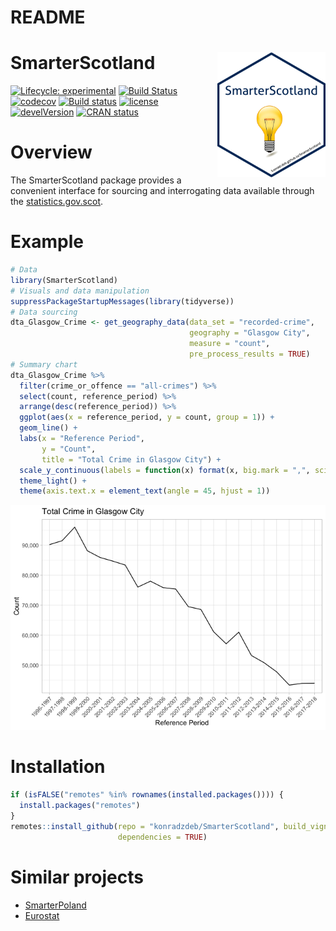 README
================

# SmarterScotland <img src="man/figures/logo.png" align="right" style="height:200px;"/>

[![Lifecycle:
experimental](https://img.shields.io/badge/lifecycle-experimental-orange.svg)](https://www.tidyverse.org/lifecycle/#experimental)
[![Build
Status](https://travis-ci.org/konradzdeb/SmarterScotland.svg?branch=master)](https://travis-ci.org/konradzdeb/SmarterScotland)
[![codecov](https://codecov.io/gh/konradzdeb/SmarterScotland/branch/master/graph/badge.svg)](https://codecov.io/gh/konradzdeb/SmarterScotland)
[![Build
status](https://ci.appveyor.com/api/projects/status/i3mfbvchkyah6gmf?svg=true)](https://ci.appveyor.com/project/konradedgar/smarterscotland-yhq6y)
[![license](https://img.shields.io/badge/license-GPL--3-blue.svg)](https://www.gnu.org/licenses/gpl-3.0.en.html)
[![develVersion](https://img.shields.io/badge/devel%20version-0.0.09-yellow.svg?style=flat)](https://github.com/konradzdeb/SmarterScotland)
[![CRAN
status](https://www.r-pkg.org/badges/version/SmarterScotland)](https://cran.r-project.org/package=SmarterScotland)

# Overview

The SmarterScotland package provides a convenient interface for sourcing
and interrogating data available through the
[statistics.gov.scot](http://statistics.gov.scot).

# Example

``` r
# Data
library(SmarterScotland)
# Visuals and data manipulation
suppressPackageStartupMessages(library(tidyverse))
# Data sourcing
dta_Glasgow_Crime <- get_geography_data(data_set = "recorded-crime",
                                        geography = "Glasgow City",
                                        measure = "count",
                                        pre_process_results = TRUE)
# Summary chart
dta_Glasgow_Crime %>% 
  filter(crime_or_offence == "all-crimes") %>%
  select(count, reference_period) %>% 
  arrange(desc(reference_period)) %>% 
  ggplot(aes(x = reference_period, y = count, group = 1)) +
  geom_line() +
  labs(x = "Reference Period",
       y = "Count",
       title = "Total Crime in Glasgow City") +
  scale_y_continuous(labels = function(x) format(x, big.mark = ",", scientific = FALSE)) +
  theme_light() +
  theme(axis.text.x = element_text(angle = 45, hjust = 1))
```

![](man/figures/example_sourcing_and_chart-1.png)<!-- -->

# Installation

``` r
if (isFALSE("remotes" %in% rownames(installed.packages()))) {
  install.packages("remotes")
}
remotes::install_github(repo = "konradzdeb/SmarterScotland", build_vignettes = TRUE,
                        dependencies = TRUE)
```

# Similar projects

  - [SmarterPoland](https://cran.r-project.org/web/packages/SmarterPoland/index.html)
  - [Eurostat](https://cran.r-project.org/web/packages/eurostat/index.html)
